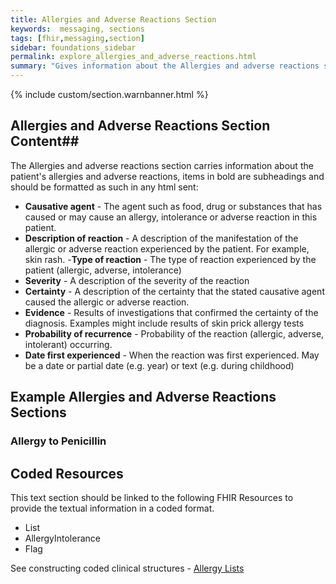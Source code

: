 ```yaml
---
title: Allergies and Adverse Reactions Section
keywords:  messaging, sections
tags: [fhir,messaging,section]
sidebar: foundations_sidebar
permalink: explore_allergies_and_adverse_reactions.html
summary: "Gives information about the Allergies and adverse reactions section"
---
```


{% include custom/section.warnbanner.html %}

## Allergies and Adverse Reactions Section Content##
The Allergies and adverse reactions section carries information about the patient's allergies and adverse reactions, items in bold are subheadings and should be formatted as such in any html sent:

- **Causative agent** - The agent such as food, drug or substances that has caused or may cause an allergy, intolerance or adverse reaction in this patient.</li>
- **Description of reaction** -	A description of the manifestation of the allergic or adverse reaction experienced by the patient. For example, skin rash.
-**Type of reaction** -	The type of reaction experienced by the patient (allergic, adverse, intolerance)
- **Severity** - A description of the severity of the reaction
- **Certainty** - A description of the certainty that the stated causative agent caused the allergic or adverse reaction.
- **Evidence** - Results of investigations that confirmed the certainty of the diagnosis. Examples might include results of skin prick allergy tests
- **Probability of recurrence** - Probability of the reaction (allergic, adverse, intolerant) occurring.
- **Date first experienced** - When the reaction was first experienced. May be a date or partial date (e.g. year) or text (e.g. during childhood)



##  Example Allergies and Adverse Reactions Sections ##

### Allergy to Penicillin ###

<script src="https://gist.github.com/IOPS-DEV/c02f9626ad71d2230cd51ded6d031bb2.js"></script>

## Coded Resources ##

This text section should be linked to the following FHIR Resources to provide the textual information in a coded format.

- List
- AllergyIntolerance
- Flag
 
See constructing coded clinical structures - [Allergy Lists](build_allergy_lists.html)









